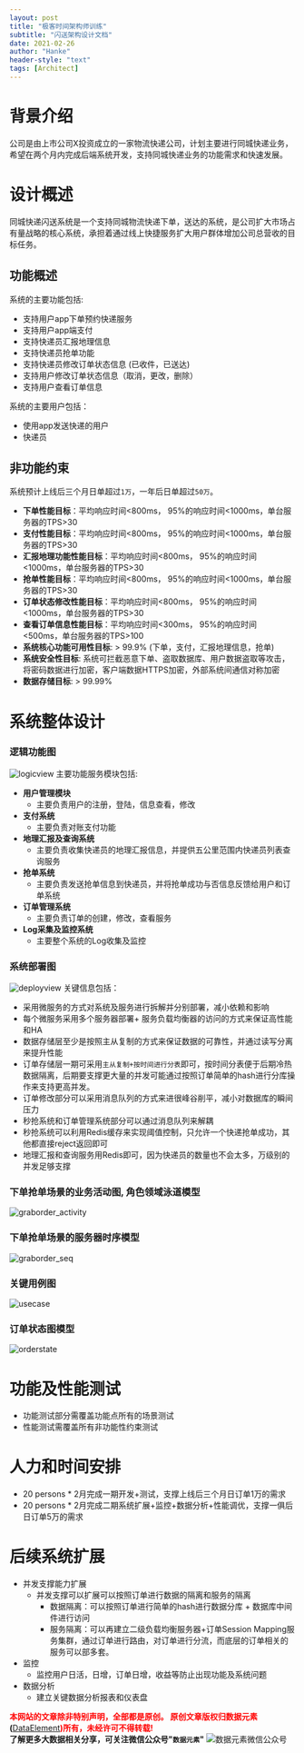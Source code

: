 ```yaml
---
layout: post
title: "极客时间架构师训练"
subtitle: "闪送架构设计文档"
date: 2021-02-26
author: "Hanke"
header-style: "text"
tags: [Architect]
---
```

# 背景介绍
公司是由上市公司X投资成立的一家物流快递公司，计划主要进行同城快递业务，希望在两个月内完成后端系统开发，支持同城快递业务的功能需求和快速发展。

# 设计概述
同城快递闪送系统是一个支持同城物流快递下单，送达的系统，是公司扩大市场占有量战略的核心系统，承担着通过线上快捷服务扩大用户群体增加公司总营收的目标任务。

## 功能概述
系统的主要功能包括:
* 支持用户app下单预约快递服务
* 支持用户app端支付
* 支持快递员汇报地理信息
* 支持快递员抢单功能
* 支持快递员修改订单状态信息 (已收件，已送达)
* 支持用户修改订单状态信息（取消，更改，删除） 
* 支持用户查看订单信息


系统的主要用户包括：
* 使用app发送快递的用户
* 快递员

## 非功能约束
系统预计上线后三个月日单超过`1万`，一年后日单超过`50万`。
* **下单性能目标**：平均响应时间<800ms， 95%的响应时间<1000ms，单台服务器的TPS>30
* **支付性能目标**：平均响应时间<800ms， 95%的响应时间<1000ms，单台服务器的TPS>30
* **汇报地理功能性能目标**：平均响应时间<800ms， 95%的响应时间<1000ms，单台服务器的TPS>30
* **抢单性能目标**：平均响应时间<800ms， 95%的响应时间<1000ms，单台服务器的TPS>30
* **订单状态修改性能目标**：平均响应时间<800ms， 95%的响应时间<1000ms，单台服务器的TPS>30
* **查看订单信息性能目标**：平均响应时间<300ms， 95%的响应时间<500ms，单台服务器的TPS>100
* **系统核心功能可用性目标**: > 99.9% (下单，支付，汇报地理信息，抢单)
* **系统安全性目标**: 系统可拦截恶意下单、盗取数据库、用户数据盗取等攻击，将密码数据进行加密，客户端数据HTTPS加密，外部系统间通信对称加密
* **数据存储目标**: > 99.99%


# 系统整体设计
### 逻辑功能图
![logicview](/img/geektime/Practice1_LogicView.png)
主要功能服务模块包括:
* **用户管理模块**
    * 主要负责用户的注册，登陆，信息查看，修改
* **支付系统**
    * 主要负责对账支付功能
* **地理汇报及查询系统**
    * 主要负责收集快递员的地理汇报信息，并提供五公里范围内快递员列表查询服务
* **抢单系统**
    * 主要负责发送抢单信息到快递员，并将抢单成功与否信息反馈给用户和订单系统
* **订单管理系统**
    * 主要负责订单的创建，修改，查看服务
* **Log采集及监控系统**
    * 主要整个系统的Log收集及监控

### 系统部署图
![deployview](/img/geektime/Practice1_DeployView.png)
关键信息包括：
* 采用微服务的方式对系统及服务进行拆解并分别部署，减小依赖和影响
* 每个微服务采用多个服务器部署+ 服务负载均衡器的访问的方式来保证高性能和HA
* 数据存储层至少是按照主从复制的方式来保证数据的可靠性，并通过读写分离来提升性能
* 订单存储层一期可采用`主从复制+按时间进行分表`即可，按时间分表便于后期冷热数据隔离，后期要支撑更大量的并发可能通过按照订单简单的hash进行分库操作来支持更高并发。
* 订单修改部分可以采用消息队列的方式来进很峰谷削平，减小对数据库的瞬间压力
* 秒抢系统和订单管理系统部分可以通过消息队列来解耦
* 秒抢系统可以利用Redis缓存来实现阈值控制，只允许一个快递抢单成功，其他都直接reject返回即可
* 地理汇报和查询服务用Redis即可，因为快递员的数量也不会太多，万级别的并发足够支撑

### 下单抢单场景的业务活动图, 角色领域泳道模型
![graborder_activity](/img/geektime/graboder_activity.png)

### 下单抢单场景的服务器时序模型
![graborder_seq](/img/geektime/graborder_seq.png)

### 关键用例图
![usecase](/img/geektime/usecase.png)

### 订单状态图模型
![orderstate](/img/geektime/order_state.png)

# 功能及性能测试
* 功能测试部分需覆盖功能点所有的场景测试
* 性能测试需覆盖所有非功能性约束测试

# 人力和时间安排
* 20 persons * 2月完成一期开发+测试，支撑上线后三个月日订单1万的需求
* 20 persons * 2月完成二期系统扩展+监控+数据分析+性能调优，支撑一俱后日订单5万的需求

# 后续系统扩展 
* 并发支撑能力扩展
    * 并发支撑可以扩展可以按照订单进行数据的隔离和服务的隔离
        * 数据隔离：可以按照订单进行简单的hash进行数据分库 + 数据库中间件进行访问
        * 服务隔离：可以再建立二级负载均衡服务器+订单Session Mapping服务集群，通过订单进行路由，对订单进行分流，而底层的订单相关的服务可以部多套。
* 监控
    * 监控用户日活，日增，订单日增，收益等防止出现功能及系统问题
* 数据分析
    * 建立关键数据分析报表和仪表盘

<b><font color="red">本网站的文章除非特别声明，全部都是原创。
原创文章版权归数据元素</font>(</b>[DataElement](https://www.dataelement.top)<b><font color="red">)所有，未经许可不得转载!</font></b>  
**了解更多大数据相关分享，可关注微信公众号"`数据元素`"**
![数据元素微信公众号](/img/dataelement.gif)
